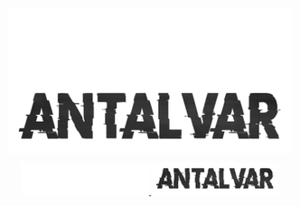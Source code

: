 <div>
    <img src="/.assets/antalvar_white.png" alt="Imagen clara sobre fondo oscuro" class="dark-theme">
    <img src="/.assets/antalvar_black.png" alt="Imagen oscura sobre fondo claro" class="light-theme">
</div>    

<!-- Cambiar imágenes según el tema claro/oscuro -->
<p align="center">
    <a href="https://github.com/anzuniu/42">
        <img width="45%" src="/.assets/antalvar_white.png" alt="Imagen clara sobre fondo oscuro" title="Imagen clara sobre fondo oscuro">
    </a>
    <a href="https://github.com/anzuniu/42">
        <img width="45%" src="/.assets/antalvar_black.png" alt="Imagen oscura sobre fondo claro" title="Imagen oscura sobre fondo claro">
    </a>
</p>
